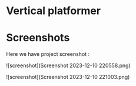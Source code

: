 # Vertical platformer

# Screenshots
Here we have project screenshot :

![screenshot](Screenshot 2023-12-10 220558.png)

![screenshot](Screenshot 2023-12-10 221003.png)
